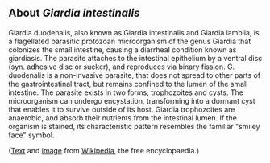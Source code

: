 About *Giardia intestinalis* 
----------------------------
Giardia duodenalis, also known as Giardia intestinalis and Giardia lamblia, is a flagellated parasitic protozoan microorganism of the genus Giardia that colonizes the small intestine, causing a diarrheal condition known as giardiasis. The parasite attaches to the intestinal epithelium by a ventral disc (syn. adhesive disc or sucker), and reproduces via binary fission. G. duodenalis is a non-invasive parasite, that does not spread to other parts of the gastrointestinal tract, but remains confined to the lumen of the small intestine. The parasite exists in two forms; trophozoites and cysts. The microorganism can undergo encystation, transforming into a dormant cyst that enables it to survive outside of its host. Giardia trophozoites are anaerobic, and absorb their nutrients from the intestinal lumen. If the organism is stained, its characteristic pattern resembles the familiar "smiley face" symbol.

([Text](http://en.wikipedia.org/wiki/Giardia_intestinalis) and
[image](https://en.wikipedia.org/wiki/File:Giardia_lamblia_SEM_8698_lores.jpg) 
from [Wikipedia](http://en.wikipedia.org/), the free encyclopaedia.)
